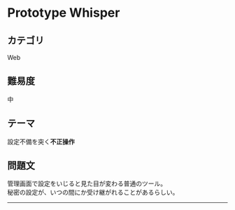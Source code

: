 # Prototype Whisper

## カテゴリ
Web

## 難易度
中

## テーマ
設定不備を突く**不正操作**

## 問題文
管理画面で設定をいじると見た目が変わる普通のツール。  
秘密の設定が、いつの間にか受け継がれることがあるらしい。

---
